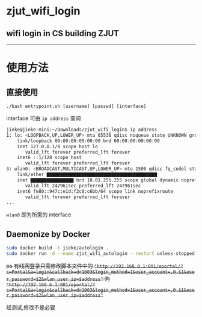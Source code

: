 # zjut_wifi_login
## wifi login in CS building ZJUT
---
# 使用方法
## 直接使用
`./bash entrypoint.sh [username] [passwd] [interface]`

interface 可由 `ip address` 查询

```sh
jieke@jieke-mini:~/Downloads/zjut_wifi_login$ ip address
1: lo: <LOOPBACK,UP,LOWER_UP> mtu 65536 qdisc noqueue state UNKNOWN group default qlen 1000
    link/loopback 00:00:00:00:00:00 brd 00:00:00:00:00:00
    inet 127.0.0.1/8 scope host lo
       valid_lft forever preferred_lft forever
    inet6 ::1/128 scope host 
       valid_lft forever preferred_lft forever
3: wlan0: <BROADCAST,MULTICAST,UP,LOWER_UP> mtu 1500 qdisc fq_codel state UP group default qlen 1000
    link/ether ▇▇▇▇▇▇▇▇▇▇▇▇▇▇▇▇▇▇▇▇▇▇▇▇▇▇▇▇▇▇▇▇▇▇▇▇▇▇▇▇▇
    inet ▇▇▇▇▇▇▇▇▇▇▇▇▇▇▇▇ brd 10.81.255.255 scope global dynamic noprefixroute wlan0
       valid_lft 247961sec preferred_lft 247961sec
    inet6 fe80::947c:e1d:f2c0:c6bb/64 scope link noprefixroute 
       valid_lft forever preferred_lft forever
...
```
`wlan0` 即为所需的 interface

## Daemonize by Docker
```sh
sudo docker build -t jieke/autologin .
sudo docker run -d --name zjut_wifi_autologin --restart unless-stopped --network host jieke/autologin [username] [passwd] [interface]
```
~~ps 有线网登录只需修改脚本文件中的
`"http://192.168.8.1:801/eportal/?c=Portal&a=login&callback=dr1003&login_method=1&user_account=,0,$1&user_password=$2&wlan_user_ip=$address"`
为
`"http://192.168.6.1:801/eportal/?c=Portal&a=login&callback=dr1003&login_method=1&user_account=,0,$1&user_password=$2&wlan_user_ip=$address"`~~

经测试,修改不是必要
